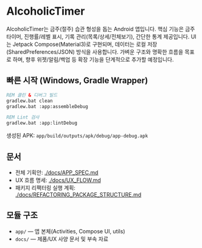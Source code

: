# AlcoholicTimer

AlcoholicTimer는 금주(절주) 습관 형성을 돕는 Android 앱입니다.
핵심 기능은 금주 타이머, 진행률/레벨 표시, 기록 관리(목록/상세/전체보기),
간단한 통계 제공입니다. UI는 Jetpack Compose(Material3)로 구현되며,
데이터는 로컬 저장(SharedPreferences/JSON) 방식을 사용합니다.
가벼운 구조와 명확한 흐름을 목표로 하며, 향후 위젯/알림/백업 등
확장 기능을 단계적으로 추가할 예정입니다.

## 빠른 시작 (Windows, Gradle Wrapper)

```bat
REM 클린 & 디버그 빌드
gradlew.bat clean
gradlew.bat :app:assembleDebug

REM Lint 검사
gradlew.bat :app:lintDebug
```

생성된 APK: `app/build/outputs/apk/debug/app-debug.apk`

## 문서
- 전체 기획안: [./docs/APP_SPEC.md](./docs/APP_SPEC.md)
- UX 흐름 명세: [./docs/UX_FLOW.md](./docs/UX_FLOW.md)
- 패키지 리팩터링 실행 계획: [./docs/REFACTORING_PACKAGE_STRUCTURE.md](./docs/REFACTORING_PACKAGE_STRUCTURE.md)

## 모듈 구조
- `app/` — 앱 본체(Activities, Compose UI, utils)
- `docs/` — 제품/UX 사양 문서 및 부속 자료
